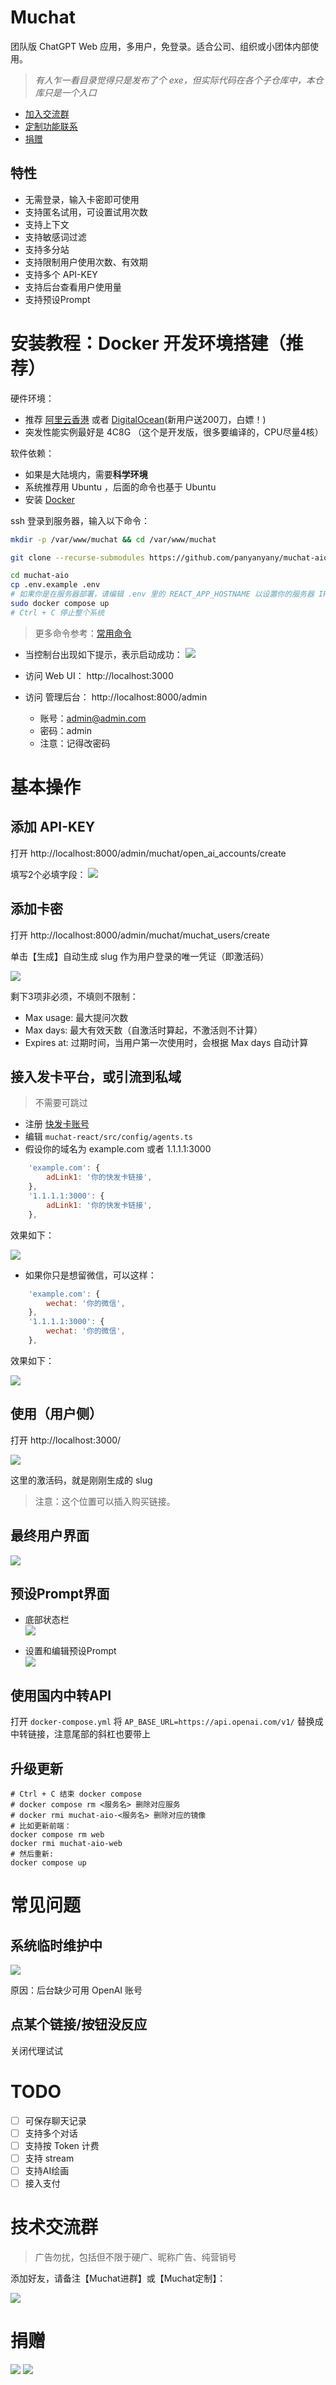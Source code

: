 # Muchat
团队版 ChatGPT Web 应用，多用户，免登录。适合公司、组织或小团体内部使用。

> *有人乍一看目录觉得只是发布了个 exe，但实际代码在各个子仓库中，本仓库只是一个入口*

- [加入交流群](#技术交流群)  
- [定制功能联系](#技术交流群)  
- [捐赠](#捐赠)  

## 特性
- 无需登录，输入卡密即可使用
- 支持匿名试用，可设置试用次数
- 支持上下文
- 支持敏感词过滤
- 支持多分站
- 支持限制用户使用次数、有效期
- 支持多个 API-KEY
- 支持后台查看用户使用量
- 支持预设Prompt

# 安装教程：Docker 开发环境搭建（推荐）

硬件环境：
- 推荐 [阿里云香港](https://www.aliyun.com/daily-act/ecs/activity_selection?userCode=d3lnfvg1) 或者 [DigitalOcean](https://m.do.co/c/d353e23d928f)(新用户送200刀，白嫖！) 
- 突发性能实例最好是 4C8G （这个是开发版，很多要编译的，CPU尽量4核）

软件依赖：
- 如果是大陆境内，需要**科学环境**
- 系统推荐用 Ubuntu ，后面的命令也基于 Ubuntu
- 安装 [Docker](https://docs.docker.com/engine/install/ubuntu/)

ssh 登录到服务器，输入以下命令：

```bash
mkdir -p /var/www/muchat && cd /var/www/muchat

git clone --recurse-submodules https://github.com/panyanyany/muchat-aio          # all in one, 从这里启动整个系统

cd muchat-aio
cp .env.example .env
# 如果你是在服务器部署，请编辑 .env 里的 REACT_APP_HOSTNAME 以设置你的服务器 IP
sudo docker compose up
# Ctrl + C 停止整个系统
```

> 更多命令参考：[常用命令](./docs/常用命令.md)  
  

- 当控制台出现如下提示，表示启动成功：
![](./assets/img/allup.jpg)

- 访问 Web UI： http://localhost:3000  
- 访问 管理后台： http://localhost:8000/admin
    - 账号：admin@admin.com
    - 密码：admin
    - 注意：记得改密码

# 基本操作
## 添加 API-KEY
打开 http://localhost:8000/admin/muchat/open_ai_accounts/create

填写2个必填字段：
![](./assets/img/OpenAi%E8%B4%A6%E5%8F%B7%E7%AE%A1%E7%90%86-Add.jpg)

## 添加卡密
打开 http://localhost:8000/admin/muchat/muchat_users/create

单击【生成】自动生成 slug 作为用户登录的唯一凭证（即激活码）

![](./assets/img/%E7%94%A8%E6%88%B7%E7%AE%A1%E7%90%86-Add.jpg)

剩下3项非必须，不填则不限制：
- Max usage: 最大提问次数
- Max days: 最大有效天数（自激活时算起，不激活则不计算）
- Expires at: 过期时间，当用户第一次使用时，会根据 Max days 自动计算

## 接入发卡平台，或引流到私域
> 不需要可跳过

- 注册 [快发卡账号](http://www.kuaifaka.net/invitied?code=23957281)
- 编辑 `muchat-react/src/config/agents.ts`
- 假设你的域名为 example.com 或者 1.1.1.1:3000
```javascript
    'example.com': {
        adLink1: '你的快发卡链接',
    },
    '1.1.1.1:3000': {
        adLink1: '你的快发卡链接',
    },
```
效果如下：  

![](./assets/img/%E6%BF%80%E6%B4%BB%E7%A0%81%E5%BC%B9%E7%AA%97-fk.jpg)
  
- 如果你只是想留微信，可以这样：
```javascript
    'example.com': {
        wechat: '你的微信',
    },
    '1.1.1.1:3000': {
        wechat: '你的微信',
    },
```
效果如下：  

![](./assets/img/%E6%BF%80%E6%B4%BB%E7%A0%81%E5%BC%B9%E7%AA%97-w.jpg)

## 使用（用户侧）
打开 http://localhost:3000/

![](./assets/img/%E8%BE%93%E5%85%A5%E6%BF%80%E6%B4%BB%E7%A0%81.jpg)

这里的激活码，就是刚刚生成的 slug  

> 注意：这个位置可以插入购买链接。

## 最终用户界面

![](./assets/img/%E7%94%A8%E6%88%B7%E7%95%8C%E9%9D%A2.jpg)

## 预设Prompt界面

- 底部状态栏  
![](./assets/img/%E9%A2%84%E8%AE%BE%E7%95%8C%E9%9D%A22.jpg)

- 设置和编辑预设Prompt  
![](./assets/img/%E9%A2%84%E8%AE%BE%E7%95%8C%E9%9D%A2.png)

## 使用国内中转API
打开 `docker-compose.yml`
将 `AP_BASE_URL=https://api.openai.com/v1/` 替换成中转链接，注意尾部的斜杠也要带上

## 升级更新
```
# Ctrl + C 结束 docker compose
# docker compose rm <服务名> 删除对应服务
# docker rmi muchat-aio-<服务名> 删除对应的镜像
# 比如更新前端：
docker compose rm web
docker rmi muchat-aio-web
# 然后重新:
docker compose up
```

# 常见问题
## 系统临时维护中
![](./assets/img/faq/%E7%B3%BB%E7%BB%9F%E4%B8%B4%E6%97%B6%E7%BB%B4%E6%8A%A4%E4%B8%AD.jpg)

原因：后台缺少可用 OpenAI 账号

## 点某个链接/按钮没反应

关闭代理试试

# TODO
- [ ] 可保存聊天记录
- [ ] 支持多个对话
- [ ] 支持按 Token 计费
- [ ] 支持 stream
- [ ] 支持AI绘画
- [ ] 接入支付

# 技术交流群

> 广告勿扰，包括但不限于硬广、昵称广告、纯营销号

添加好友，请备注【Muchat进群】或【Muchat定制】：  
  
![](./assets/img/wechat.jpg)

# 捐赠

![](./assets/img/alipay.jpg)
![](./assets/img/wechatpay.jpg)